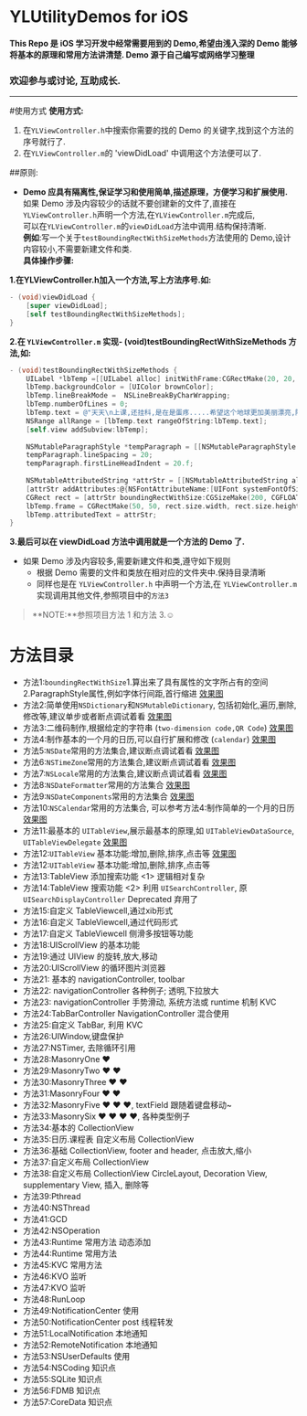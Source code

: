 
# YLUtilityDemos  for  iOS

**This Repo 是 iOS 学习开发中经常需要用到的 Demo,希望由浅入深的 Demo 能够将基本的原理和常用方法讲清楚. Demo 源于自己编写或网络学习整理**

### 欢迎参与或讨论, 互助成长.
-----------

#使用方式
**使用方式:**

1. 在`YLViewController.h`中搜索你需要的找的 Demo 的关键字,找到这个方法的序号就行了.
2. 在`YLViewController.m`的 'viewDidLoad' 中调用这个方法便可以了.

##原则:  

- **Demo 应具有隔离性,保证学习和使用简单,描述原理，方便学习和扩展使用.**    
  如果 Demo 涉及内容较少的话就不要创建新的文件了,直接在`YLViewController.h`声明一个方法,在`YLViewController.m`完成后,  
  可以在`YLViewController.m`的`viewDidLoad`方法中调用.结构保持清晰.    
  **例如**:写一个关于`testBoundingRectWithSizeMethods`方法使用的 Demo,设计内容较小,不需要新建文件和类.   
 **具体操作步骤:**    
 
**1.在YLViewController.h加入一个方法,写上方法序号.如:** 
```objective-c
- (void)viewDidLoad {
    [super viewDidLoad];
    [self testBoundingRectWithSizeMethods];
}
```

 **2.在 `YLViewController.m` 实现- (void)testBoundingRectWithSizeMethods 方法,如:**  
```objective-c
- (void)testBoundingRectWithSizeMethods {
    UILabel *lbTemp =[[UILabel alloc] initWithFrame:CGRectMake(20, 20, 100, 700)];
    lbTemp.backgroundColor = [UIColor brownColor];
    lbTemp.lineBreakMode =  NSLineBreakByCharWrapping;
    lbTemp.numberOfLines = 0;
    lbTemp.text = @"天天\n上课,还挂科,是在是蛋疼.....希望这个地球更加美丽漂亮,随便写些东西都不是容易的事情啊";
    NSRange allRange = [lbTemp.text rangeOfString:lbTemp.text];
    [self.view addSubview:lbTemp];
    
    NSMutableParagraphStyle *tempParagraph = [[NSMutableParagraphStyle alloc] init];
    tempParagraph.lineSpacing = 20;
    tempParagraph.firstLineHeadIndent = 20.f;
    
    NSMutableAttributedString *attrStr = [[NSMutableAttributedString alloc] initWithString:lbTemp.text];
    [attrStr addAttributes:@{NSFontAttributeName:[UIFont systemFontOfSize:25],NSForegroundColorAttributeName:[UIColor redColor],NSParagraphStyleAttributeName:tempParagraph} range:allRange];
    CGRect rect = [attrStr boundingRectWithSize:CGSizeMake(200, CGFLOAT_MAX) options:NSStringDrawingUsesLineFragmentOrigin|NSStringDrawingUsesFontLeading context:nil];
    lbTemp.frame = CGRectMake(50, 50, rect.size.width, rect.size.height);
    lbTemp.attributedText = attrStr;
}

``` 
 **3.最后可以在 viewDidLoad 方法中调用就是一个方法的 Demo 了.**

* 如果 Demo 涉及内容较多,需要新建文件和类,遵守如下规则    
    * 根据 Demo 需要的文件和类放在相对应的文件夹中.保持目录清晰
    * 同样也是在 `YLViewController.h` 中声明一个方法,在 `YLViewController.m` 实现调用其他文件,参照项目中的`方法3`
 
>**NOTE:**参照项目方法 1 和方法 3.☺   

# 方法目录

- 方法1:`boundingRectWithSize`1.算出来了具有属性的文字所占有的空间 2.ParagraphStyle属性,例如字体行间距,首行缩进
       [效果图](https://raw.githubusercontent.com/jxjgssylsg/YLResources/master/method_1.png)
- 方法2:简单使用`NSDictionary`和`NSMutableDictionary`, 包括初始化,遍历,删除,修改等,建议单步或者断点调试着看
       [效果图](https://raw.githubusercontent.com/jxjgssylsg/YLResources/master/method_2.png)
- 方法3:二维码制作,根据给定的字符串 (`two-dimension code,QR Code`)
       [效果图](https://raw.githubusercontent.com/jxjgssylsg/YLResources/master/method_3.png)
- 方法4:制作基本的一个月的日历,可以自行扩展和修改 (`calendar`)
       [效果图](https://raw.githubusercontent.com/jxjgssylsg/YLResources/master/method_4.png)
- 方法5:`NSDate`常用的方法集合,建议断点调试着看
       [效果图](https://raw.githubusercontent.com/jxjgssylsg/YLResources/master/method_5.png)  
- 方法6:`NSTimeZone`常用的方法集合,建议断点调试着看
       [效果图](https://raw.githubusercontent.com/jxjgssylsg/YLResources/master/method_6.png)  
- 方法7:`NSLocale`常用的方法集合,建议断点调试着看
       [效果图](https://raw.githubusercontent.com/jxjgssylsg/YLResources/master/method_7.png)  
- 方法8:`NSDateFormatter`常用的方法集合
       [效果图](https://raw.githubusercontent.com/jxjgssylsg/YLResources/master/method_8.png) 
- 方法9:`NSDateComponents`常用的方法集合
       [效果图](https://raw.githubusercontent.com/jxjgssylsg/YLResources/master/method_9.png)
- 方法10:`NSCalendar`常用的方法集合, 可以参考方法4:制作简单的一个月的日历
       [效果图](https://raw.githubusercontent.com/jxjgssylsg/YLResources/master/method_10.png)
- 方法11:最基本的 `UITableView`,展示最基本的原理,如 `UITableViewDataSource`, `UITableViewDelegate`
       [效果图](https://raw.githubusercontent.com/jxjgssylsg/YLResources/master/method_11.png)
- 方法12:`UITableView` 基本功能:增加,删除,排序,点击等
       [效果图](https://raw.githubusercontent.com/jxjgssylsg/YLResources/master/method_12.gif)
- 方法12:`UITableView` 基本功能:增加,删除,排序,点击等
- 方法13:TableView 添加搜索功能 <1> 逻辑相对复杂  
- 方法14:TableView 搜索功能 <2> 利用 `UISearchController`, 原 `UISearchDisplayController` Deprecated 弃用了
- 方法15:自定义 TableViewcell,通过xib形式
- 方法16:自定义 TableViewcell,通过代码形式
- 方法17:自定义 TableViewcell 侧滑多按钮等功能
- 方法18:UIScrollView 的基本功能
- 方法19:通过 UIView 的旋转,放大,移动
- 方法20:UIScrollView 的循环图片浏览器
- 方法21: 基本的 navigationController, toolbar
- 方法22: navigationController 各种例子; 透明,下拉放大
- 方法23: navigationController 手势滑动, 系统方法或 runtime 机制 KVC
- 方法24:TabBarController NavigationController 混合使用
- 方法25:自定义 TabBar, 利用 KVC
- 方法26:UIWindow,键盘保护
- 方法27:NSTimer, 去除循环引用
- 方法28:MasonryOne   ❤️
- 方法29:MasonryTwo   ❤️ ❤️
- 方法30:MasonryThree ❤️ ❤️
- 方法31:MasonryFour  ❤️ ❤️
- 方法32:MasonryFive  ❤️ ❤️ ❤️, textField 跟随着键盘移动~
- 方法33:MasonrySix  ❤️ ❤️ ❤️ ❤️, 各种类型例子
- 方法34:基本的 CollectionView
- 方法35:日历.课程表 自定义布局 CollectionView
- 方法36:基础 CollectionView, footer and header, 点击放大,缩小
- 方法37:自定义布局 CollectionView
- 方法38:自定义布局 CollectionView CircleLayout, Decoration View, supplementary View, 插入, 删除等
- 方法39:Pthread
- 方法40:NSThread
- 方法41:GCD
- 方法42:NSOperation
- 方法43:Runtime 常用方法 动态添加
- 方法44:Runtime 常用方法
- 方法45:KVC 常用方法
- 方法46:KVO 监听
- 方法47:KVO 监听
- 方法48:RunLoop
- 方法49:NotificationCenter 使用
- 方法50:NotificationCenter post 线程转发
- 方法51:LocalNotification 本地通知
- 方法52:RemoteNotification 本地通知
- 方法53:NSUserDefaults 使用
- 方法54:NSCoding 知识点
- 方法55:SQLite 知识点
- 方法56:FDMB 知识点
- 方法57:CoreData 知识点

